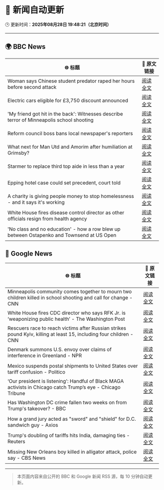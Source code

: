 # 🧠 新闻自动更新

🕒 更新时间：**2025年08月28日 19:48:21（北京时间）**

---

## 🌍 BBC News

| 🌐 标题 | 🔗 原文链接 |
|--------|-------------|
| Woman says Chinese student predator raped her hours before second attack | [阅读全文](https://www.bbc.com/news/articles/c79l4z3v3p3o?at_medium=RSS&at_campaign=rss) |
| Electric cars eligible for £3,750 discount announced | [阅读全文](https://www.bbc.com/news/articles/cvgvywyev1do?at_medium=RSS&at_campaign=rss) |
| 'My friend got hit in the back': Witnesses describe terror of Minneapolis school shooting | [阅读全文](https://www.bbc.com/news/articles/cev2w1elx7wo?at_medium=RSS&at_campaign=rss) |
| Reform council boss bans local newspaper's reporters | [阅读全文](https://www.bbc.com/news/articles/cger45p0lv0o?at_medium=RSS&at_campaign=rss) |
| What next for Man Utd and Amorim after humiliation at Grimsby? | [阅读全文](https://www.bbc.com/sport/football/articles/cnv7lz9nlq5o?at_medium=RSS&at_campaign=rss) |
| Starmer to replace third top aide in less than a year | [阅读全文](https://www.bbc.com/news/articles/czr6zmd5d0ro?at_medium=RSS&at_campaign=rss) |
| Epping hotel case could set precedent, court told | [阅读全文](https://www.bbc.com/news/articles/cpqv01lxvyro?at_medium=RSS&at_campaign=rss) |
| A charity is giving people money to stop homelessness - and it says it's working | [阅读全文](https://www.bbc.com/news/articles/ce83716edj1o?at_medium=RSS&at_campaign=rss) |
| White House fires disease control director as other officials resign from health agency | [阅读全文](https://www.bbc.com/news/articles/cwy3zjxy3dwo?at_medium=RSS&at_campaign=rss) |
| 'No class and no education' - how a row blew up between Ostapenko and Townsend at US Open | [阅读全文](https://www.bbc.com/sport/tennis/articles/c87ev17en4yo?at_medium=RSS&at_campaign=rss) |

## 📰 Google News

| 🌐 标题 | 🔗 原文链接 |
|--------|-------------|
| Minneapolis community comes together to mourn two children killed in school shooting and call for change - CNN | [阅读全文](https://news.google.com/rss/articles/CBMipwFBVV95cUxNSnhqM3FTUWZNZHdwaGJmN0hpS1JtdmMyejlyY2VFeDVmRFZxaThDSm1uNlR4QzRiRkxWMWhWN2FPRnhQSXpYa2NwU3hXQl8tZzZqLU5YajRpQ242OG1paTJrYmU0YTJwckNFM0hjdGxDbDhQak1uTUFCX01odWphR2tvM1lNdm9LZm83TlpUa1VXSjV2V0EzOW5CU2RfYUZ0WkppUWVIWQ?oc=5) |
| White House fires CDC director who says RFK Jr. is ‘weaponizing public health’ - The Washington Post | [阅读全文](https://news.google.com/rss/articles/CBMiiwFBVV95cUxQOEpkdkw4QWxqWHJJV0hHU0o3eTkzSnozVVJGcnZtTUFuSm1PYWw0ekZqYmp1REU2b25UZ2dRVlhJSEdTaEt4dkIzX2Rfb2xZV1E2X2o2S2IwNTZKV0JUWEtDMV8zQWFiOWpfWnJfWnpvZTBEYWdWUW1HeThhZGFhNEswbWg1LVNlb0Vz?oc=5) |
| Rescuers race to reach victims after Russian strikes pound Kyiv, killing at least 15, including four children - CNN | [阅读全文](https://news.google.com/rss/articles/CBMifkFVX3lxTE40OF94eFhmOTJQUjd1dHdtMU52a0xIMWotbDkyY3FmYnZtQlBGQlh6eFJxMFl1RFdJYzV0Z2U0dDRhSFJxSWZOWWp5T3hwdmZBLXl4Y3VCZEcyNUJabzZKa2xqZUlPMHFyOHRhWUpRMTRvU184OFY0SS1RZkNLdw?oc=5) |
| Denmark summons U.S. envoy over claims of interference in Greenland - NPR | [阅读全文](https://news.google.com/rss/articles/CBMijAFBVV95cUxOMVZiamtCRE1tUHVVRkZSZDc5SEt4Y1IyR0czVHB6UEpyQVd4TmF5UlgtXzM3T3h5ckkyYVluYWdabXpqTEtfbUpXTlpuUmpWRGZHS3RwOEpNdjZKS0hzYjRJUXJXckNJQXZMMmZiU3h1dm0yX2RZMUh1TzRGdTdHOEprRGlxbS1HZ08zWA?oc=5) |
| Mexico suspends postal shipments to United States over tariff confusion - Politico | [阅读全文](https://news.google.com/rss/articles/CBMivgFBVV95cUxQRFhtVGNlWElaMVNhWVdYNnRqWTF0eUR1V21tWW9NYk9RS0x5a3MzdmttdXJYNDZQRXJwYTNfaVZkeEdERElwcGxrY0hjaVFlQUlzVGJuc3F2MVlaS0dCRHlCd0ViNVBOSTJMX2ZvVzNfdlR0dW5uVW1LV2Z3cWFmWU44LVhoUFBtczExRVlTTVd3ZDZEWFg5VVVNYm9aWGluMUJXemZ3cTluaVZGYmNKYmpLYTdYNk0xenJfSjlB?oc=5) |
| ‘Our president is listening’: Handful of Black MAGA activists in Chicago catch Trump’s eye - Chicago Tribune | [阅读全文](https://news.google.com/rss/articles/CBMikgFBVV95cUxQY0EtOE1ka0dydkVnXzNxRlRNdTZOM09ITnBLMWFTUjN5TTRTMHNZYVRra3RCVGsyRXR3MWtKNy1NSE8yclJkMGNYajJUN2cwb21mNFVHLTdrWTVnT1ZpZ2FfVkZob2pNNEFlM2Q2VDVUWU9xUzhseEptVl9NWnkzR0d4WW5wcVhtbTdWNXAtd0p3dw?oc=5) |
| Has Washington DC crime fallen two weeks on from Trump's takeover? - BBC | [阅读全文](https://news.google.com/rss/articles/CBMiWkFVX3lxTFBZbnM3UWhua2VMcWNKSmNtekZpOGdudHdETE5jZ1ZPd244NThQZFVwemdjQXozeUtTelhRMnplcE12eko2Q1Q0NklWWWo4cEVBQU9SZGZWUzNpd9IBX0FVX3lxTE1NNEJOQ3dqOTBPMVA5UGk4QVBqTFFmeWRIcWNyajlrdG1aa3VlamR5dTRTWDZoZEUzV2N3NktvV0JMLVJ2RG5GcjM2R25BazQtdVRLRkJMZ0VfZlBPVVJJ?oc=5) |
| How a grand jury acted as "sword" and "shield" for D.C. sandwich guy - Axios | [阅读全文](https://news.google.com/rss/articles/CBMigwFBVV95cUxQTGtrdFpSb3VyallNVlNIXzltV3JMNzMwM0dkOTd4Wk8zRzJ2cElYMFFjMEZIUjZfcVlFcWtZeFJQYWV5SXJoZV8tRV9iMkVDRGhiMGxXZ1pxRW5LeFZQcnlqdUNvd2w1RHlWc0tpeVkxa0p3NTV3ZUxlbWE2TlBnMUJ0bw?oc=5) |
| Trump's doubling of tariffs hits India, damaging ties - Reuters | [阅读全文](https://news.google.com/rss/articles/CBMinAFBVV95cUxORzFEM3BfT05pbmhOTmd6cTNXWWwyMjNYa3dIWnlBVEcwcjBDc0JRMVFrOXZfVnFNb1RuRFJ4djV0WkljaERZejNxR1YwVjBLN2VWREFJUFlPMzFlV2Jpa0xvQ0lDcmU1VEVhU0p1b05TWFhkRDBOS0paUmlrRlA3bFU2b2dKMzdMMll6RmM3cTBwWVBoQVFZdXZPSVc?oc=5) |
| Missing New Orleans boy killed in alligator attack, police say - CBS News | [阅读全文](https://news.google.com/rss/articles/CBMiqAFBVV95cUxPSFpKRGN0eUtWN3pYU2NfSVJFRFJIS0U5ZmJWUjhRNEtjLUJCYW1GLUpkY3ZoREt5el9MdUF6RU5vRmljMGRCaGRVMkpEN1RDTW5sRVVUdWNYZUN1b0FDX3ZsYUc1OHNlWTc0UkZYemJnVDNKd3pBekYtdGhBU1IwdGxBOGF4MHUwcExIQTlUUDJIbEsxQmNpSEVDNmtFWG9qSUZQWWthc0fSAa4BQVVfeXFMTkREc0VILWpZUGFqSVVvMXVGUXU5X3pDZS05Wm1qcFJHSWZ6Nk11V3hPaVBvZHpSTmNvNmFRT3UtaEtKaUVfQUdLbURrUC16bC1Id25KV19PQkU3TTRYREJkcURHZWItdllqd1B2LWV2U2NVb3NwR3BnMWRtd2NDNGJYTXNfWjRxTWZNVkd1bllmaENZdENVV2E0OVkzY3NvOTRvcGpTVXFORFdvWEFB?oc=5) |

---
> 本页面内容来自公开的 BBC 和 Google 新闻 RSS 源，每 10 分钟自动更新。
